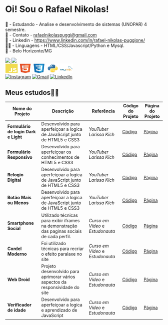 # Oi! Sou o Rafael Nikolas! 

### 
📘 - Estudando - Analise e desenvolvimento de sistemas (UNOPAR) 4 semestre. <br>
📩 - Contato - rafaelnikolaspuggi@gmail.com <br>
🔗 - Linkedin - https://www.linkedin.com/in/rafael-nikolas-puggione/ <br>
👨‍💻 - Linguagens - HTML/CSS/Javascript/Python e Mysql. <br>
🚩 - Belo Horizonte/MG <br>


<div text-align="center";>
  <a href="https://github.com/RafaelNikolasPuggi">
    <img height="180em" src="https://github-readme-stats.vercel.app/api?username=rafaelnikolaspuggi&theme=vision-friendly-dark&show_icons=true"/>
    <img height="180em" src="https://github-readme-stats.vercel.app/api/top-langs/?username=rafaelnikolaspuggi&layout=compact&langs_count=7&theme=vision-friendly-dark"/>
  </a>
</div>

<div text-align="center";>
  <img src="https://raw.githubusercontent.com/devicons/devicon/master/icons/javascript/javascript-plain.svg" alt="JavaScript" height="30" width="40"/>
  <img src="https://raw.githubusercontent.com/devicons/devicon/master/icons/html5/html5-original.svg" alt="HTML5" height="30" width="40"/>
  <img src="https://raw.githubusercontent.com/devicons/devicon/master/icons/css3/css3-original.svg" alt="CSS3" height="30" width="40"/>
  <img src="https://raw.githubusercontent.com/devicons/devicon/master/icons/python/python-original.svg" alt="Python" height="30" width="40"/>
  <img src="https://raw.githubusercontent.com/devicons/devicon/master/icons/mysql/mysql-original-wordmark.svg" alt="MySQL" height="30" width="40"/>
</div>

<div text-align="center";> 
  <a href="https://www.instagram.com/rafaelnikolaspuggi/" target="_blank"><img src="https://img.shields.io/badge/-Instagram-%23E4405F?style=for-the-badge&logo=instagram&logoColor=white" alt="Instagram"></a> 
  <a href="mailto:rafaelnikolaspuggi@gmail.com"><img src="https://img.shields.io/badge/-Gmail-%23333?style=for-the-badge&logo=gmail&logoColor=white" alt="Gmail"></a>
  <a href="https://www.linkedin.com/in/rafael-nikolas-puggione-rodrigues-querino-88b62a129/" target="_blank"><img src="https://img.shields.io/badge/-LinkedIn-%230077B5?style=for-the-badge&logo=linkedin&logoColor=white" alt="LinkedIn"></a> 
</div>



## Meus estudos👨‍💻

| Nome do Projeto | Descrição | Referência | Código do Projeto | Página do Projeto |
| --- | --- | --- | --- | --- |
**Formulário de login Dark e Light** | Desenvolvido para aperfeiçoar a logica de JavaScript junto de HTML5 e CSS3 | *YouTuber Larissa Kich* | [Código](https://github.com/RafaelNikolasPuggi/My_Learning/tree/main/Youtube/Larissakich/Formulario%20Responsivo) | [Página](https://rafaelnikolaspuggi.github.io/My_Learning/Youtube/Larissakich/Formul%C3%A1rio%20DARK%20e%20LIGHT/assents/) |
**Formulário Responsivo** | Desenvolvido para aperfeiçoar os conhecimentos de HTML5 e CSS3 | *YouTuber Larissa Kich* | [Código](https://github.com/RafaelNikolasPuggi/My_Learning/tree/main/Youtube/Larissakich/Formulario%20Responsivo) | [Página](https://rafaelnikolaspuggi.github.io/My_Learning/Youtube/Larissakich/Formulario%20Responsivo/) |
 **Relogio Digital** | Desenvolvido para aperfeiçoar a logica de JavaScript junto de HTML5 e CSS3 | *YouTuber Larissa Kich* | [Código](https://github.com/RafaelNikolasPuggi/My_Learning/tree/main/Youtube/Larissakich/Rel%C3%B3gio%20Digital) | [Página](https://rafaelnikolaspuggi.github.io/My_Learning/Youtube/Larissakich/Rel%C3%B3gio%20Digital/) |
  **Botão Mais ou Menos** | Desenvolvido para aperfeiçoar a logica de JavaScript junto de HTML5 e CSS3 | *YouTuber Larissa Kich* | [Código](https://github.com/RafaelNikolasPuggi/My_Learning/tree/main/Youtube/Larissakich/Bot%C3%A3o%20mais%20ou%20menos) | [Página](https://rafaelnikolaspuggi.github.io/My_Learning/Youtube/Larissakich/Bot%C3%A3o%20mais%20ou%20menos//) 
**Smartphone Social** | Utilizado técnicas para exibir iframes na demonstração das paginas sociais de cada perfil. | *Curso em Vídeo* e *Estudonauta* | [Código](https://github.com/RafaelNikolasPuggi/My_Learning/tree/main/Estudonauta%20-%20Curso%20em%20V%C3%ADdeo/HTML5%20e%20CSS3/Desafios/Des_15_Projeto_Social) | [Página](https://rafaelnikolaspuggi.github.io/My_Learning/Estudonauta%20-%20Curso%20em%20V%C3%ADdeo/HTML5%20e%20CSS3/Desafios/Des_15_Projeto_Social/) 
**Cordel Moderno** | Foi utilizado técnicas para recriar o efeito paralaxe no site | *Curso em Vídeo* e *Estudonauta* |[Código](https://github.com/RafaelNikolasPuggi/My_Learning/tree/main/Estudonauta%20-%20Curso%20em%20V%C3%ADdeo/HTML5%20e%20CSS3/Desafios/Des_12_Projeto_cordel) | [Página](https://rafaelnikolaspuggi.github.io/My_Learning/Estudonauta%20-%20Curso%20em%20V%C3%ADdeo/HTML5%20e%20CSS3/Desafios/Des_12_Projeto_cordel/) |
**Web Droid** | Projeto desenvolvido para aprimorar vários aspectos da responsividade do site  | *Curso em Vídeo* e *Estudonauta* | [Código](https://github.com/RafaelNikolasPuggi/My_Learning/tree/main/Estudonauta%20-%20Curso%20em%20V%C3%ADdeo/HTML5%20e%20CSS3/Desafios/Des_10_Projeto_web_droid) | [Página](https://rafaelnikolaspuggi.github.io/My_Learning/Estudonauta%20-%20Curso%20em%20V%C3%ADdeo/HTML5%20e%20CSS3/Desafios/Des_10_Projeto_web_droid/) |
**Verificador de idade**| Desenvolvido para aperfeiçoar a logica e aprendizado de JavaScript | *Curso em Vídeo* e *Estudonauta* | [Código](https://github.com/RafaelNikolasPuggi/My_Learning/tree/main/Estudonauta%20-%20Curso%20em%20V%C3%ADdeo/Estudos%20JS/ex015) | [Página](https://rafaelnikolaspuggi.github.io/My_Learning/Estudonauta%20-%20Curso%20em%20V%C3%ADdeo/Estudos%20JS/ex015/) |




